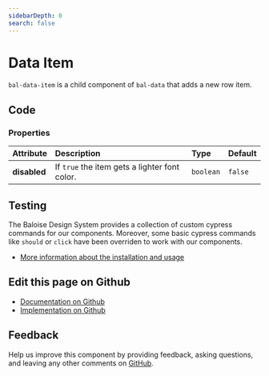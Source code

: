```yaml
---
sidebarDepth: 0
search: false
---
```



# Data Item

`bal-data-item` is a child component of `bal-data` that adds a new row item.




<ClientOnly><docs-component-tabs></docs-component-tabs></ClientOnly>

<!-- docs:child of bal-data -->


## Code



### Properties


| Attribute    | Description                                   | Type                 | Default            |
| :----------- | :-------------------------------------------- | :------------------- | :----------------- |
| **disabled** | If `true` the item gets a lighter font color. | <code>boolean</code> | <code>false</code> |

## Testing

The Baloise Design System provides a collection of custom cypress commands for our components. Moreover, some basic cypress commands like `should` or `click` have been overriden to work with our components.

- [More information about the installation and usage](/components/tooling/testing.html)



## Edit this page on Github

* [Documentation on Github](https://github.com/baloise/design-system/blob/master/docs/src/components/components/bal-data-item.md)
* [Implementation on Github](https://github.com/baloise/design-system/blob/master/packages/components/src/components/bal-data-item)

## Feedback

Help us improve this component by providing feedback, asking questions, and leaving any other comments on [GitHub](https://github.com/baloise/design-system/issues/new).

